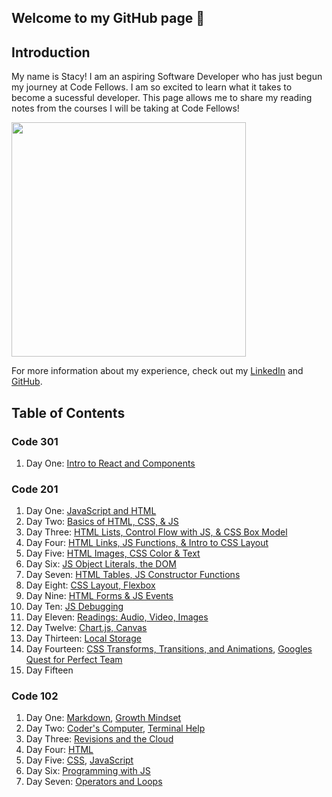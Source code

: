 ## Welcome to my GitHub page 🤩

## Introduction 
My name is Stacy! I am an aspiring Software Developer who has just begun my journey at Code Fellows. I am so excited to learn what it takes to become a sucessful developer. This page allows me to share my reading notes from the courses I will be taking at Code Fellows!

<img src="https://media-exp1.licdn.com/dms/image/C4E03AQHP8D08Bb3wXw/profile-displayphoto-shrink_800_800/0/1647482437612?e=1661385600&v=beta&t=DJdnbccGeAxXoh8JOqHp4shw4-BzN9gOOg8UlM_h6Wg" width="375" />

For more information about my experience, check out my [LinkedIn](https://www.linkedin.com/in/stacy-yu-1a97a722b/) and [GitHub](https://github.com/stacyyuu). 

## Table of Contents

### Code 301
1. Day One: [Intro to React and Components](301/class-01.md)

### Code 201
1. Day One: [JavaScript and HTML](201/class-01.md)
2. Day Two: [Basics of HTML, CSS, & JS](201/class-02.md)
3. Day Three: [HTML Lists, Control Flow with JS, & CSS Box Model](201/class-03.md)
4. Day Four: [HTML Links, JS Functions, & Intro to CSS Layout](201/class-04.md)
5. Day Five: [HTML Images, CSS Color & Text](201/class-05.md)
6. Day Six: [JS Object Literals, the DOM](201/class-06.md)
7. Day Seven: [HTML Tables, JS Constructor Functions](201/class-07.md)
8. Day Eight: [CSS Layout, Flexbox](201/class-08.md)
9. Day Nine: [HTML Forms & JS Events](201/class-09.md)
10. Day Ten: [JS Debugging](201/class-10.md)
11. Day Eleven: [Readings: Audio, Video, Images](201/class-11.md)
12. Day Twelve: [Chart.js, Canvas](201/class-12.md)
13. Day Thirteen: [Local Storage](201/class-13.md)
14. Day Fourteen: [CSS Transforms, Transitions, and Animations](201/class-14.md), [Googles Quest for Perfect Team](201/class-14b.md)
15. Day Fifteen 

### Code 102
1. Day One: [Markdown](102/markdown.md), [Growth Mindset](102/growthmindset.md)
2. Day Two: [Coder's Computer](102/mycomputer.md), [Terminal Help](102/terminalcheat.md)
3. Day Three: [Revisions and the Cloud](102/revisionsandcloud.md)
4. Day Four: [HTML](102/html.md)
5. Day Five: [CSS](102/CSS.md), [JavaScript](120/javascript.md)
6. Day Six: [Programming with JS](102/js.md)
7. Day Seven: [Operators and Loops](102/operatorsandloops.md)


